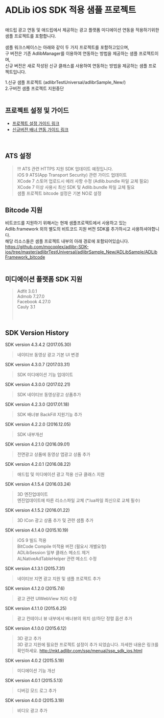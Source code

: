 # ADLib iOS SDK 적용 샘플 프로젝트

<br>
애드립 광고 연동 및 애드립에서 제공하는 광고 플랫폼 미디에이션 연동을 적용하기위한 샘플 프로젝트를 포함합니다. <br>
<br>
샘플 워크스페이스는 아래와 같이 두 가지 프로젝트를 포함하고있으며, <br>
구 버전은 기존 AdlibManager를 이용하여 연동하는 방법을 제공하는 샘플 프로젝트이며, <br>
신규 버전은 새로 작성된 신규 클래스를 사용하여 연동하는 방법을 제공하는 샘플 프로젝트입니다. 
<br>

1.신규 샘플 프로젝트 (adlibrTestUniversal/adlibrSample_New/) <br>
2.구버전 샘플 프로젝트 지원중단 <br>
<br>

## 프로젝트 설정 및 가이드 
* [프로젝트 설정 가이드 링크](http://mkt.adlibr.com/ssp/menual/ssp_sdk_ios.html)
* [신규버전 배너 연동 가이드 링크]( https://github.com/mocoplex/adlibr-SDK-ios/blob/master/adlibrTestUniversal/adlibrSample_New/README.md)
<br>

## ATS 설정
> !!! ATS 관련 HTTPS 지원 SDK 업데이트 예정입니다. <br>
> iOS 9 ATS(App Transport Security) 관련 가이드 업데이트 <br>
> XCode 7 스토어 업로드시 에러 사항 수정 (Adlib.bundle 파일 교체 필요)<br>
> XCode 7 이상 사용시 최신 SDK 및 Adlib.bundle 파일 교체 필요<br>
> 샘플 프로젝트 bitcode 설정은 기본 NO로 설정<br>

## Bitcode 지원
비트코드를 지원하기 위해서는 현재 샘플프로젝트에서 사용하고 있는 Adlib.framework 외의 별도의 비트코드
지원 버전 SDK를 추가하시고 사용하셔야합니다.<br>
해당 리소스들은 샘플 프로젝트 내부의 아래 경로에 포함되어있습니다.<br>
https://github.com/mocoplex/adlibr-SDK-ios/tree/master/adlibrTestUniversal/adlibrSample_New/ADLibSample/ADLibFramework_bitcode
<br><br>

## 미디에이션 플랫폼 SDK 지원 
> Adfit 3.0.1 <br>
> Admob 7.27.0 <br>
> Facebook 4.27.0 <br>
> Cauly 3.1 <br>
<br><br>

## SDK Version History

SDK version 4.3.4.2 (2017.05.30)
> 네이티브 동영상 광고 기본 UI 변경<br>

SDK version 4.3.0.7 (2017.03.31)
> SDK 미디에이션 기능 업데이트<br>

SDK version 4.3.0.0 (2017.02.21)
> SDK 네이티브 동영상광고 상품추가<br>

SDK version 4.2.3.0 (2017.01.18)
> SDK 배너뷰 BackFill 지원기능 추가<br>

SDK version 4.2.2.0 (2016.12.05)
> SDK 내부개선 <br>

SDK version 4.2.1.0 (2016.09.01)
> 전면광고 상품에 동영상 앱광고 상품 추가 <br>

SDK version 4.2.0.1 (2016.08.22)
> 애드립 및 미디에이션 광고 적용 신규 클래스 지원 <br>

SDK version 4.1.5.4 (2016.03.24)
> 3D 엔진업데이트 <br>
> 엔진업데이트에 따른 리소스파일 교체 (*.lua파일 최신으로 교체 필수) <br>

SDK version 4.1.5.2 (2016.01.22)
> 3D ICon 광고 상품 추가 및 관련 샘플 추가 <br>

SDK version 4.1.4.0 (2015.10.19)
> iOS 9 빌드 적용 <br>
> BitCode Compile 미적용 버전 (필요시 개별요청)<br>
> ADLibSession 일부 클래스 메소드 제거<br>
> ALNativeAdTableHelper 관련 메소드 수정<br>

SDK version 4.1.3.1 (2015.7.31)
> 네이티브 지면 광고 지원 및 샘플 프로젝트 추가

SDK version 4.1.2.0 (2015.7.6)
> 광고 관련 UIWebView 처리 수정

SDK version 4.1.1.0 (2015.6.25)
> 광고 컨테이너 뷰 내부에서 배너뷰의 위치 상/하단 정렬 옵션 추가

SDK version 4.1.0.0 (2015.6.12)
> 3D 광고 추가<br>3D 광고 지원에 필요한 프로젝트 설정이 추가 되었습니다. 자세한 내용은 링크를 확인하세요.
<http://mkt.adlibr.com/ssp/menual/ssp_sdk_ios.html>

SDK version 4.0.2 (2015.5.19)
> 미디에이션 기능 개선

SDK version 4.0.1 (2015.5.13)
> 디버깅 모드 로그 추가

SDK version 4.0.0 (2015.3.19)
> 비디오 광고 추가
